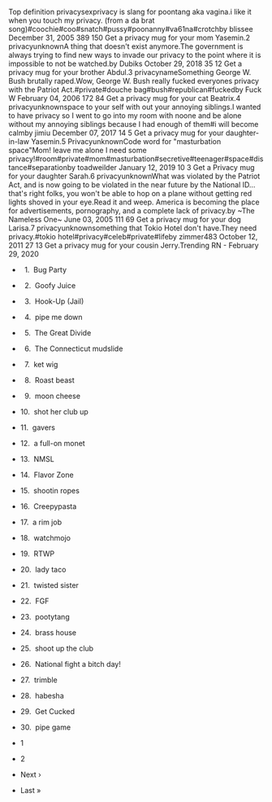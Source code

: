 Top definition privacysexprivacy is slang for poontang aka vagina.i like it when you touch my privacy. (from a da brat song)#coochie#coo#snatch#pussy#poonanny#va61na#crotchby blissee December 31, 2005 389 150 Get a privacy mug for your mom Yasemin.2 privacyunknownA thing that doesn't exist anymore.The government is always trying to find new ways to invade our privacy to the point where it is impossible to not be watched.by Dubiks October 29, 2018 35 12 Get a privacy mug for your brother Abdul.3 privacynameSomething George W. Bush brutally raped.Wow, George W. Bush really fucked everyones privacy with the Patriot Act.#private#douche bag#bush#republican#fuckedby Fuck W February 04, 2006 172 84 Get a privacy mug for your cat Beatrix.4 privacyunknownspace to your self with out your annoying siblings.I wanted to have privacy so I went to go into my room with noone and be alone without my annoying siblings because I had enough of them#i will become calmby jimiu December 07, 2017 14 5 Get a privacy mug for your daughter-in-law Yasemin.5 PrivacyunknownCode word for "masturbation space"Mom! leave me alone I need some privacy!#room#private#mom#masturbation#secretive#teenager#space#distance#separationby toadweilder January 12, 2019 10 3 Get a Privacy mug for your daughter Sarah.6 privacyunknownWhat was violated by the Patriot Act, and is now going to be violated in the near future by the National ID... that's right folks, you won't be able to hop on a plane without getting red lights shoved in your eye.Read it and weep. America is becoming the place for advertisements, pornography, and a complete lack of privacy.by ~The Nameless One~ June 03, 2005 111 69 Get a privacy mug for your dog Larisa.7 privacyunknownsomething that Tokio Hotel don't have.They need privacy.#tokio hotel#privacy#celeb#private#lifeby zimmer483 October 12, 2011 27 13 Get a privacy mug for your cousin Jerry.Trending RN - February 29, 2020

*     1.  Bug Party
*     2.  Goofy Juice
*     3.  Hook-Up (Jail)
*     4.  pipe me down
*     5.  The Great Divide
*     6.  The Connecticut mudslide
*     7.  ket wig
*     8.  Roast beast
*     9.  moon cheese
*   10.  shot her club up
*   11.  gavers
*   12.  a full-on monet
*   13.  NMSL
*   14.  Flavor Zone
*   15.  shootin ropes
*   16.  Creepypasta
*   17.  a rim job
*   18.  watchmojo
*   19.  RTWP
*   20.  lady taco
*   21.  twisted sister
*   22.  FGF
*   23.  pootytang
*   24.  brass house
*   25.  shoot up the club
*   26.  National fight a bitch day!
*   27.  trimble
*   28.  habesha
*   29.  Get Cucked
*   30.  pipe game

*   1
*   2
*   Next ›
*   Last »